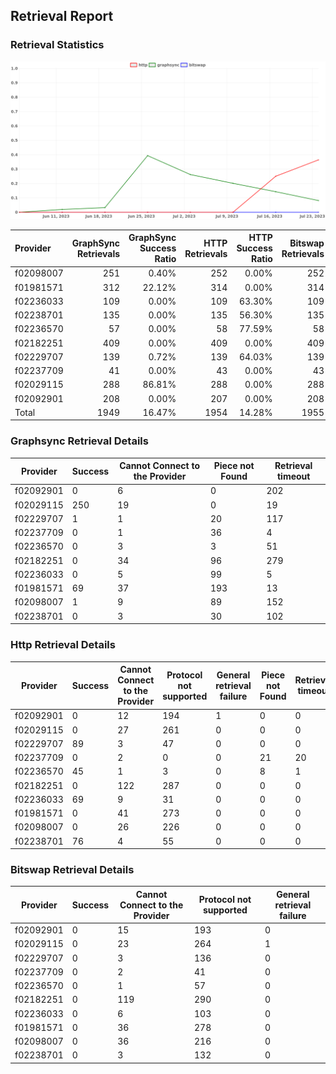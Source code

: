 ## Retrieval Report
### Retrieval Statistics
<img src="https://raw.githubusercontent.com/data-preservation-programs/filplus-checker-assets/main/filecoin-project/filecoin-plus-large-datasets/issues/1890/1690624890318.png"/>

| Provider  | GraphSync Retrievals | GraphSync Success Ratio | HTTP Retrievals | HTTP Success Ratio | Bitswap Retrievals | Bitswap Success Ratio |
| :-------- | -------------------: | ----------------------: | --------------: | -----------------: | -----------------: | --------------------: |
| f02098007 |                  251 |                   0.40% |             252 |              0.00% |                252 |                 0.00% |
| f01981571 |                  312 |                  22.12% |             314 |              0.00% |                314 |                 0.00% |
| f02236033 |                  109 |                   0.00% |             109 |             63.30% |                109 |                 0.00% |
| f02238701 |                  135 |                   0.00% |             135 |             56.30% |                135 |                 0.00% |
| f02236570 |                   57 |                   0.00% |              58 |             77.59% |                 58 |                 0.00% |
| f02182251 |                  409 |                   0.00% |             409 |              0.00% |                409 |                 0.00% |
| f02229707 |                  139 |                   0.72% |             139 |             64.03% |                139 |                 0.00% |
| f02237709 |                   41 |                   0.00% |              43 |              0.00% |                 43 |                 0.00% |
| f02029115 |                  288 |                  86.81% |             288 |              0.00% |                288 |                 0.00% |
| f02092901 |                  208 |                   0.00% |             207 |              0.00% |                208 |                 0.00% |
| Total     |                 1949 |                  16.47% |            1954 |             14.28% |               1955 |                 0.00% |

### Graphsync Retrieval Details
| Provider  | Success | Cannot Connect to the Provider | Piece not Found | Retrieval timeout |
| --------- | ------- | ------------------------------ | --------------- | ----------------- |
| f02092901 | 0       | 6                              | 0               | 202               |
| f02029115 | 250     | 19                             | 0               | 19                |
| f02229707 | 1       | 1                              | 20              | 117               |
| f02237709 | 0       | 1                              | 36              | 4                 |
| f02236570 | 0       | 3                              | 3               | 51                |
| f02182251 | 0       | 34                             | 96              | 279               |
| f02236033 | 0       | 5                              | 99              | 5                 |
| f01981571 | 69      | 37                             | 193             | 13                |
| f02098007 | 1       | 9                              | 89              | 152               |
| f02238701 | 0       | 3                              | 30              | 102               |

### Http Retrieval Details
| Provider  | Success | Cannot Connect to the Provider | Protocol not supported | General retrieval failure | Piece not Found | Retrieval timeout |
| --------- | ------- | ------------------------------ | ---------------------- | ------------------------- | --------------- | ----------------- |
| f02092901 | 0       | 12                             | 194                    | 1                         | 0               | 0                 |
| f02029115 | 0       | 27                             | 261                    | 0                         | 0               | 0                 |
| f02229707 | 89      | 3                              | 47                     | 0                         | 0               | 0                 |
| f02237709 | 0       | 2                              | 0                      | 0                         | 21              | 20                |
| f02236570 | 45      | 1                              | 3                      | 0                         | 8               | 1                 |
| f02182251 | 0       | 122                            | 287                    | 0                         | 0               | 0                 |
| f02236033 | 69      | 9                              | 31                     | 0                         | 0               | 0                 |
| f01981571 | 0       | 41                             | 273                    | 0                         | 0               | 0                 |
| f02098007 | 0       | 26                             | 226                    | 0                         | 0               | 0                 |
| f02238701 | 76      | 4                              | 55                     | 0                         | 0               | 0                 |

### Bitswap Retrieval Details
| Provider  | Success | Cannot Connect to the Provider | Protocol not supported | General retrieval failure |
| --------- | ------- | ------------------------------ | ---------------------- | ------------------------- |
| f02092901 | 0       | 15                             | 193                    | 0                         |
| f02029115 | 0       | 23                             | 264                    | 1                         |
| f02229707 | 0       | 3                              | 136                    | 0                         |
| f02237709 | 0       | 2                              | 41                     | 0                         |
| f02236570 | 0       | 1                              | 57                     | 0                         |
| f02182251 | 0       | 119                            | 290                    | 0                         |
| f02236033 | 0       | 6                              | 103                    | 0                         |
| f01981571 | 0       | 36                             | 278                    | 0                         |
| f02098007 | 0       | 36                             | 216                    | 0                         |
| f02238701 | 0       | 3                              | 132                    | 0                         |
